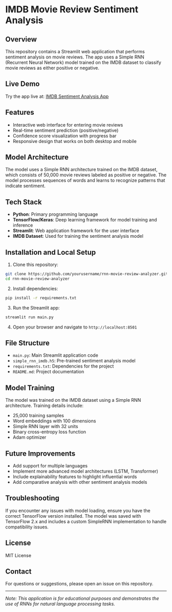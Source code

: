 # IMDB Movie Review Sentiment Analysis

## Overview
This repository contains a Streamlit web application that performs sentiment analysis on movie reviews. The app uses a Simple RNN (Recurrent Neural Network) model trained on the IMDB dataset to classify movie reviews as either positive or negative.

## Live Demo
Try the app live at: [IMDB Sentiment Analysis App](https://rnn-movie-review-analyzer-3gx9p4hi9qpyvdrrif3uqv.streamlit.app/)

## Features
- Interactive web interface for entering movie reviews
- Real-time sentiment prediction (positive/negative)
- Confidence score visualization with progress bar
- Responsive design that works on both desktop and mobile

## Model Architecture
The model uses a Simple RNN architecture trained on the IMDB dataset, which consists of 50,000 movie reviews labeled as positive or negative. The model processes sequences of words and learns to recognize patterns that indicate sentiment.

## Tech Stack
- **Python**: Primary programming language
- **TensorFlow/Keras**: Deep learning framework for model training and inference
- **Streamlit**: Web application framework for the user interface
- **IMDB Dataset**: Used for training the sentiment analysis model

## Installation and Local Setup
1. Clone this repository:
```bash
git clone https://github.com/yourusername/rnn-movie-review-analyzer.git
cd rnn-movie-review-analyzer
```

2. Install dependencies:
```bash
pip install -r requirements.txt
```

3. Run the Streamlit app:
```bash
streamlit run main.py
```

4. Open your browser and navigate to `http://localhost:8501`

## File Structure
- `main.py`: Main Streamlit application code
- `simple_rnn_imdb.h5`: Pre-trained sentiment analysis model
- `requirements.txt`: Dependencies for the project
- `README.md`: Project documentation

## Model Training
The model was trained on the IMDB dataset using a Simple RNN architecture. Training details include:
- 25,000 training samples
- Word embeddings with 100 dimensions
- Simple RNN layer with 32 units
- Binary cross-entropy loss function
- Adam optimizer

## Future Improvements
- Add support for multiple languages
- Implement more advanced model architectures (LSTM, Transformer)
- Include explainability features to highlight influential words
- Add comparative analysis with other sentiment analysis models

## Troubleshooting
If you encounter any issues with model loading, ensure you have the correct TensorFlow version installed. The model was saved with TensorFlow 2.x and includes a custom SimpleRNN implementation to handle compatibility issues.

## License
MIT License

## Contact
For questions or suggestions, please open an issue on this repository.

---

*Note: This application is for educational purposes and demonstrates the use of RNNs for natural language processing tasks.*
